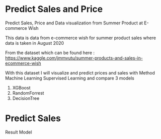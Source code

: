 # Predict Sales and Price
Predict Sales, Price and Data  visualization from Summer Product at E-commerce Wish 


This data is data from e-commerce wish for summer product sales where data is taken in August 2020

From the dataset which can be found here :
https://www.kaggle.com/jmmvutu/summer-products-and-sales-in-ecommerce-wish


With this dataset I will visualize and predict prices and sales with Method Machine Learning Supervised Learning
and compare 3 models
1. XGBoost
2. RandomForrest
3. DecisionTree

# Predict Sales

Result Model


